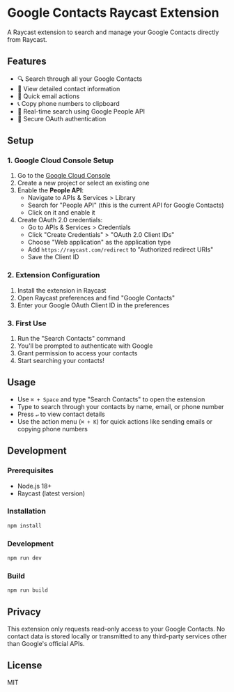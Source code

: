 # Google Contacts Raycast Extension

A Raycast extension to search and manage your Google Contacts directly from Raycast.

## Features

- 🔍 Search through all your Google Contacts
- 👤 View detailed contact information
- 📧 Quick email actions
- 📞 Copy phone numbers to clipboard
- 🔄 Real-time search using Google People API
- 🔐 Secure OAuth authentication

## Setup

### 1. Google Cloud Console Setup

1. Go to the [Google Cloud Console](https://console.cloud.google.com/)
2. Create a new project or select an existing one
3. Enable the **People API**:
   - Navigate to APIs & Services > Library
   - Search for "People API" (this is the current API for Google Contacts)
   - Click on it and enable it
4. Create OAuth 2.0 credentials:
   - Go to APIs & Services > Credentials
   - Click "Create Credentials" > "OAuth 2.0 Client IDs"
   - Choose "Web application" as the application type
   - Add `https://raycast.com/redirect` to "Authorized redirect URIs"
   - Save the Client ID

### 2. Extension Configuration

1. Install the extension in Raycast
2. Open Raycast preferences and find "Google Contacts"
3. Enter your Google OAuth Client ID in the preferences

### 3. First Use

1. Run the "Search Contacts" command
2. You'll be prompted to authenticate with Google
3. Grant permission to access your contacts
4. Start searching your contacts!

## Usage

- Use `⌘ + Space` and type "Search Contacts" to open the extension
- Type to search through your contacts by name, email, or phone number
- Press `↵` to view contact details
- Use the action menu (`⌘ + K`) for quick actions like sending emails or copying phone numbers

## Development

### Prerequisites

- Node.js 18+
- Raycast (latest version)

### Installation

```bash
npm install
```

### Development

```bash
npm run dev
```

### Build

```bash
npm run build
```

## Privacy

This extension only requests read-only access to your Google Contacts. No contact data is stored locally or transmitted to any third-party services other than Google's official APIs.

## License

MIT